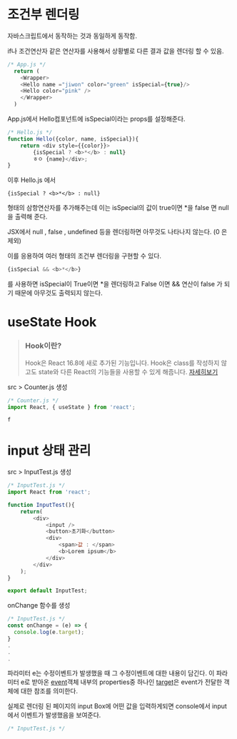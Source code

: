 # 조건부 렌더링

자바스크립트에서 동작하는 것과 동일하게 동작함.

if나 조건연산자 같은 연산자를 사용해서 상황별로 다른 결과 값을 렌더링 할 수 있음.

```js
/* App.js */
  return (
    <Wrapper>
    <Hello name ="jiwon" color="green" isSpecial={true}/>
    <Hello color="pink" />
    </Wrapper>
  )
```
App.js에서 Hello컴포넌트에 isSpecial이라는 props를 설정해준다.

```js
/* Hello.js */
function Hello({color, name, isSpecial}){
    return <div style={{color}}>
        {isSpecial ? <b>*</b> : null}
        ㅎㅇ {name}</div>;
}
```

이후 Hello.js 에서 
```
{isSpecial ? <b>*</b> : null}
```
형태의 삼항연산자를 추가해주는데
이는 isSpecial의 값이 true이면 *을 false 면 null을 출력해 준다.

JSX에서 null , false , undefined 등을 렌더링하면 아무것도 나타나지 않는다. (0 은 제외)

이를 응용하여 여러 형태의 조건부 렌더링을 구현할 수 있다.
```js
{isSpecial && <b>*</b>}
```
를 사용하면 isSpecial이 True이면 *을 렌더링하고 False 이면 && 연산이 false 가 되기 때문에 아무것도 출력되지 않는다.
# useState Hook
> ### Hook이란?
> Hook은 React 16.8에 새로 추가된 기능입니다. Hook은 class를 작성하지 않고도 state와 다른 React의 기능들을 사용할 수 있게 해줍니다.
> [자세히보기](https://ko.reactjs.org/docs/hooks-overview.html)

src > Counter.js 생성
```js
/* Counter.js */
import React, { useState } from 'react';

f

```










# input 상태 관리

src > InputTest.js 생성

```js
/* InputTest.js */
import React from 'react';

function InputTest(){
    return(
        <div>
            <input />
            <button>초기화</button>
            <div>
                <span>값 : </span>
                <b>Lorem ipsum</b>
            </div>
        </div>
    );
}

export default InputTest;
```

onChange 함수를 생성
```js
/* InputTest.js */
const onChange = (e) => {
  console.log(e.target);
}
.
.
.
```

파라미터 e는 수정이벤트가 발생했을 때 그 수정이벤트에 대한 내용이 담긴다.
이 파라미터 e로 받아온 [event](https://developer.mozilla.org/en-US/docs/Web/API/Event)객체 내부의 properties중 하나인 [target](https://developer.mozilla.org/ko/docs/Web/API/Event/target)은 event가 전달한 객체에 대한 참조를 의미한다.

실제로 렌더링 된 페이지의 input Box에 어떤 값을 입력하게되면 console에서 input에서 이벤트가 발생했음을 보여준다.

```js
/* InputTest.js */
